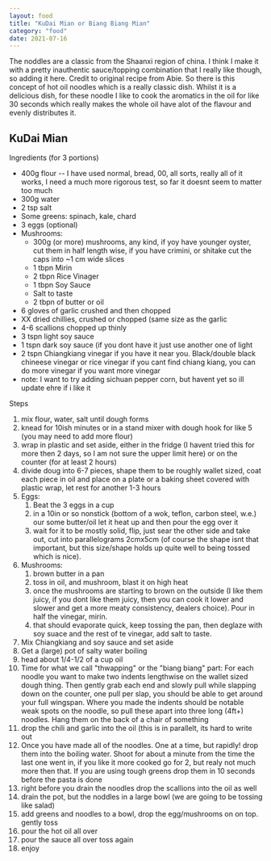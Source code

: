 ```yaml
---
layout: food
title: "KuDai Mian or Biang Biang Mian"
category: "food"
date: 2021-07-16
---
```

The noddles are a classic from the Shaanxi region of china.  I think I make it with a pretty inauthentic sauce/topping combination that I really like though, so adding it here.  Credit to original recipe from Abie.  So there is this concept of hot oil noodles which is a really classic dish.  Whilst it is a delicious dish, for these noodle I like to cook the aromatics in the oil for like 30 seconds which really makes the whole oil have alot of the flavour and evenly distributes it.

<h2>KuDai Mian</h2>
Ingredients (for 3 portions)
<ul>
  <li> 400g  flour -- I have used normal, bread, 00, all sorts, really all of it works, I need a much more rigorous test, so far it doesnt seem to matter too much</li>
  <li> 300g water </li>
  <li> 2 tsp salt </li>
  <li> Some greens: spinach, kale, chard</li>
  <li> 3 eggs (optional) </li>
  <li> Mushrooms: <ul>
    <li>300g (or more) mushrooms, any kind, if yoy have younger oyster, cut them in half length wise, if you have crimini, or shitake cut the caps into ~1 cm wide slices
    <li>1 tbpn Mirin  </li>
    <li>2 tbpn Rice Vinager</li>
    <li>1 tbpn Soy Sauce</li>
    <li>Salt to taste</li>
    <li>2 tbpn of butter or oil</li>
  </ul>
  <li>6 gloves of garlic crushed and then chopped</li>
  <li>XX dried chillies, crushed or chopped (same size as the garlic</li>
  <li>4-6 scallions chopped up thinly</li>
  <li>3 tspn light soy sauce</li>
  <li>1 tspn dark soy sauce (if you dont have it just use another one of light</li>
  <li>2 tspn Chiangkiang vinegar if you have it near you.  Black/double black chineese vinegar or rice vinegar if you cant find chiang kiang, you can do more vinegar if you want more vinegar</li>
  <li>note: I want to try adding sichuan pepper corn, but havent yet so ill update ehre if i like it</li>
</ul>

Steps
<ol>
  <li>mix flour, water, salt until dough forms</li>
  <li>knead for 10ish minutes or in a stand mixer with dough hook for like 5 (you may need to add more flour)</li>
  <li>wrap in plastic and set aside, either in the fridge (I havent tried this for more then 2 days, so I am not sure the upper limit here) or on the counter (for at least 2 hours)</li>
  <li>divide doug into 6-7 pieces, shape them to be roughly wallet sized, coat each piece in oil and place on a plate or a baking sheet covered with plastic wrap, let rest for another 1-3 hours</li>
  <li>Eggs:<ol>
    <li>Beat the 3 eggs in a cup</li>
    <li>in a 10in or so nonstick (bottom of a wok, teflon, carbon steel, w.e.) our some butter/oil let it heat up and then pour the egg over it</li>
    <li>wait for it to be mostly solid, flip, just sear the other side and take out, cut into parallelograms 2cmx5cm (of course the shape isnt that important, but this size/shape holds up quite well to being tossed which is nice). </li>
  </ol></li>
  <li>Mushrooms:<ol>
    <li>brown butter in a pan</li>
    <li>toss in oil, and mushroom, blast it on high heat</li>
    <li>once the mushrooms are starting to brown on the outside (I like them juicy, if you dont like them juicy, then you can cook it lower and slower and get a more meaty consistency, dealers choice).  Pour in half the vinegar, mirin.</li>
    <li>that should evaporate quick, keep tossing the pan, then deglaze with soy suace and the rest of te vinegar, add salt to taste.</li>
  </ol></li>
  <li>Mix Chiangkiang and soy sauce and set aside</li>
  <li>Get a (large) pot of salty water boiling</li>
  <li>head about 1/4-1/2 of a cup oil</li>
  <li>Time for what we call "thwapping" or the "biang biang" part: For each noodle you want to make two indents lengthwise on the wallet sized dough thing.  Then gently grab each end and slowly pull while slapping down on the counter, one pull per slap, you should be able to get around your full wingspan.  Where you made the indents should be notable weak spots on the noodle, so pull these apart into three long (4ft+) noodles.  Hang them on the back of a chair of something</li>
  <li>drop the chili and garlic into the oil (this is in parallelt, its hard to write out</li>
  <li>Once you have made all of the noodles.  One at a time, but rapidly! drop them into the boiling water.  Shoot for about a minute from the time the last one went in, if you like it more cooked go for 2, but realy not much more then that.  If you are using tough greens drop them in 10 seconds before the pasta is done</li>
  <li>right before you drain the noodles drop the scallions into the oil as well</li>
  <li>drain the pot, but the noddles in a large bowl (we are going to be tossing like salad)</li>
  <li>add greens and noodles to a bowl, drop the egg/mushrooms on on top. gently toss</li>
  <li>pour the hot oil all over</li>
  <li>pour the sauce all over toss again</li>
  <li>enjoy</li>
</ol>


